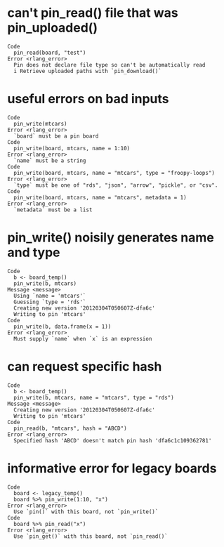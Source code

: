 # can't pin_read() file that was pin_uploaded()

    Code
      pin_read(board, "test")
    Error <rlang_error>
      Pin does not declare file type so can't be automatically read
      i Retrieve uploaded paths with `pin_download()`

# useful errors on bad inputs

    Code
      pin_write(mtcars)
    Error <rlang_error>
      `board` must be a pin board
    Code
      pin_write(board, mtcars, name = 1:10)
    Error <rlang_error>
      `name` must be a string
    Code
      pin_write(board, mtcars, name = "mtcars", type = "froopy-loops")
    Error <rlang_error>
      `type` must be one of "rds", "json", "arrow", "pickle", or "csv".
    Code
      pin_write(board, mtcars, name = "mtcars", metadata = 1)
    Error <rlang_error>
      `metadata` must be a list

# pin_write() noisily generates name and type

    Code
      b <- board_temp()
      pin_write(b, mtcars)
    Message <message>
      Using `name = 'mtcars'`
      Guessing `type = 'rds'`
      Creating new version '20120304T050607Z-dfa6c'
      Writing to pin 'mtcars'
    Code
      pin_write(b, data.frame(x = 1))
    Error <rlang_error>
      Must supply `name` when `x` is an expression

# can request specific hash

    Code
      b <- board_temp()
      pin_write(b, mtcars, name = "mtcars", type = "rds")
    Message <message>
      Creating new version '20120304T050607Z-dfa6c'
      Writing to pin 'mtcars'
    Code
      pin_read(b, "mtcars", hash = "ABCD")
    Error <rlang_error>
      Specified hash 'ABCD' doesn't match pin hash 'dfa6c1c109362781'

# informative error for legacy boards

    Code
      board <- legacy_temp()
      board %>% pin_write(1:10, "x")
    Error <rlang_error>
      Use `pin()` with this board, not `pin_write()`
    Code
      board %>% pin_read("x")
    Error <rlang_error>
      Use `pin_get()` with this board, not `pin_read()`

